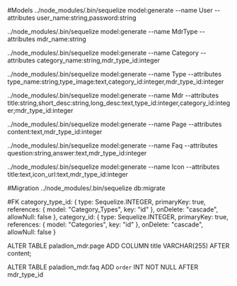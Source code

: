 #Models
../node_modules/.bin/sequelize model:generate --name User --attributes user_name:string,password:string

../node_modules/.bin/sequelize model:generate --name MdrType --attributes mdr_name:string

../node_modules/.bin/sequelize model:generate --name Category --attributes category_name:string,mdr_type_id:integer

../node_modules/.bin/sequelize model:generate --name Type --attributes type_name:string,type_image:text,category_id:integer,mdr_type_id:integer

../node_modules/.bin/sequelize model:generate --name Mdr --attributes title:string,short_desc:string,long_desc:text,type_id:integer,category_id:integer;mdr_type_id:integer

../node_modules/.bin/sequelize model:generate --name Page --attributes content:text,mdr_type_id:integer

../node_modules/.bin/sequelize model:generate --name Faq --attributes question:string,answer:text,mdr_type_id:integer

../node_modules/.bin/sequelize model:generate --name Icon --attributes title:text,icon_url:text,mdr_type_id:integer

#Migration
../node_modules/.bin/sequelize db:migrate


#FK
      category_type_id: {
        type: Sequelize.INTEGER,
        primaryKey: true,
        references: { model: "Category_Types", key: "id" },
        onDelete: "cascade",
        allowNull: false
      },
      category_id: {
        type: Sequelize.INTEGER,
        primaryKey: true,
        references: { model: "Categories", key: "id" },
        onDelete: "cascade",
        allowNull: false
      }


ALTER TABLE paladion_mdr.page ADD COLUMN title VARCHAR(255) AFTER content;

ALTER TABLE paladion_mdr.faq ADD `order` INT NOT NULL AFTER mdr_type_id